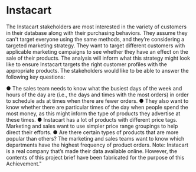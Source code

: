 # Instacart

The Instacart stakeholders are most interested in the variety of customers in their database
along with their purchasing behaviors. They assume they can't target everyone using the
same methods, and they’re considering a targeted marketing strategy. They want to target
different customers with applicable marketing campaigns to see whether they have an effect
on the sale of their products. The analysis will inform what this strategy might look like to
ensure Instacart targets the right customer profiles with the appropriate products. The
stakeholders would like to be able to answer the following key questions:


●    The sales team needs to know what the busiest days of the week and hours of the day are (i.e., the days and times with the most orders) in order to schedule ads at times when there are fewer orders.
●    They also want to know whether there are particular times of the day when people spend the most money, as this might inform the type of products they advertise at these times.
●    Instacart has a lot of products with different price tags. Marketing and sales want to use simpler price range groupings to help direct their efforts.
●    Are there certain types of products that are more popular than others? The marketing and sales teams want to know which departments have the highest frequency of product orders.
Note: Instacart is a real company that’s made their data available online. However, the contents of this project brief have been fabricated for the purpose of this Achievement."
